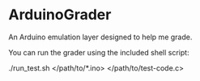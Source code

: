 # ArduinoGrader
An Arduino emulation layer designed to help me grade.

You can run the grader using the included shell script:

./run_test.sh \</path/to/*.ino\> \</path/to/test-code.c\>
